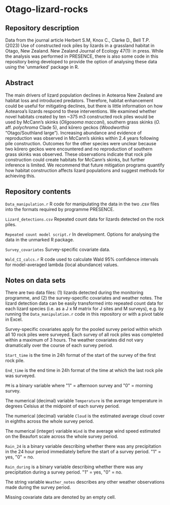 # Otago-lizard-rocks

## Repository description
Data from the journal article Herbert S.M, Knox C., Clarke D., Bell T.P. (2023) Use of constructed rock piles by lizards in a grassland habitat in Otago, New Zealand. New Zealand Journal of Ecology 47(1): in press. While the analysis was performed in PRESENCE, there is also some code in this repository being developed to provide the option of analysing these data using the 'unmarked' package in R. 

## Abstract

The main drivers of lizard population declines in Aotearoa New Zealand are habitat loss and introduced predators. Therefore, habitat enhancement could be useful for mitigating declines, but there is little information on how Aotearoa’s lizards respond to these interventions. We examined whether novel habitats created by ten ~375 m3 constructed rock piles would be used by McCann’s skinks (*Oligosoma maccani*), southern grass skinks (*O.* aff. *polychroma* Clade 5), and kōrero geckos (*Woodworthia* “Otago/Southland large”). Increasing abundance and evidence of reproduction was observed in McCann’s skinks within 2.4 years following pile construction. Outcomes for the other species were unclear because two kōrero geckos were encountered and no reproduction of southern grass skinks was observed. These observations indicate that rock pile construction could create habitats for McCann’s skinks, but further inference is limited. We recommend that future mitigation programs quantify how habitat construction affects lizard populations and suggest methods for achieving this.   

## Repository contents

`Data_manipulation.r` R code for manipulating the data in the two .csv files into the formats required by programme PRESENCE.

`Lizard_detections.csv` Repeated count data for lizards detected on the rock piles.

`Repeated count model script.r` In development. Options for analysing the data in the unmarked R package. 

`Survey_covariates` Survey-specific covariate data. 

`Wald_CI_calcs.r` R code used to calculate Wald 95% confidence intervals for model-averaged lambda (local abundance) values. 

## Notes on data sets

There are two data files: (1) lizards detected during the monitoring programme, and (2) the survey-specific covariates and weather notes. The lizard detection data can be easily transformed into repeated count data for each lizard species (i.e. as a J x M matrix for J sites and M surveys), e.g. by running the `Data_manipulation.r` code in this repository or with a pivot table in Excel. 

Survey-specific covariates apply for the pooled survey period within which all 10 rock piles were surveyed. Each survey of all rock piles was completed within a maximum of 3 hours. The weather covariates did not vary dramatically over the course of each survey period.

`Start_time` is the time in 24h format of the start of the survey of the first rock pile. 

`End_time` is the end time in 24h format of the time at which the last rock pile was surveyed. 

`PM` is a binary variable where "1" = afternoon survey and "0" = morning survey. 

The numerical (decimal) variable `Temperature` is the average temperature in degrees Celsius at the midpoint of each survey period. 

The numerical (decimal) variable `Cloud` is the estimated average cloud cover in eighths across the whole survey period. 

The numerical (integer) variable `Wind` is the average wind speed estimated on the Beaufort scale across the whole survey period. 

`Rain_24` is a binary variable describing whether there was any precipitation in the 24 hour period immediately before the start of a survey period.  "1" = yes,  "0" = no. 

`Rain_during` is a binary variable describing whether there was any precipitation during a survey period. "1" = yes,  "0" = no. 

The string variable `Weather_notes` describes any other weather observations made during the survey period. 

Missing covariate data are denoted by an empty cell. 
